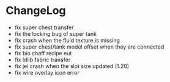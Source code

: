 # ChangeLog

* fix super chest transfer
* fix the locking bug of super tank
* fix crash when the fluid texture is missing
* fix super chest/tank model offset when they are connected
* fix bio chaff recipe eut
* fix ldlib fabric transfer
* fix jei crash when the slot size updated (1.20)
* fix wire overlay icon error
